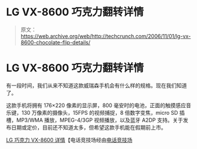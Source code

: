 # LG VX-8600 巧克力翻转详情

> 原文：<https://web.archive.org/web/http://techcrunch.com/2006/11/01/lg-vx-8600-chocolate-flip-details/>

# LG VX-8600 巧克力翻转详情

有一段时间，我们从来不知道这款威瑞森手机会有什么样的规格。现在我们知道了。

这款手机将拥有 176×220 像素的显示屏，800 毫安时的电池，正面的触摸感应音乐键，130 万像素的摄像头，15FPS 的视频捕捉，8 倍数字变焦，micro SD 插槽，MP3/WMA 播放，MPEG-4/3GP 视频播放，以及蓝牙 A2DP 支持。关于发布日期或定价，目前还不知道太多，但希望这款手机能在假期前上市。

[LG 巧克力 VX-8600 详情](https://web.archive.org/web/20210118233310/http://www.phonearena.com/htmls/LG-Chocolate-VX-8600-phone-p_1628.html)【电话竞技场经由[电话竞技场](https://web.archive.org/web/20210118233310/http://www.phonearena.com/htmls/Another-piece-of-Chocolate-for-Verizon-LG-VX8600-article-a_1652.html)